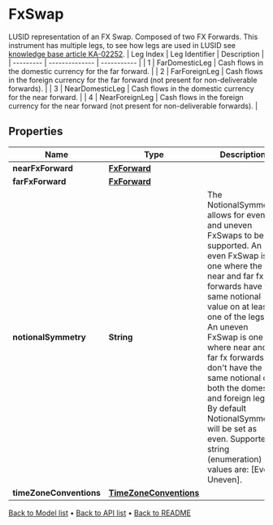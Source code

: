 

# FxSwap

LUSID representation of an FX Swap. Composed of two FX Forwards.   This instrument has multiple legs, to see how legs are used in LUSID see [knowledge base article KA-02252](https://support.lusid.com/knowledgebase/article/KA-02252).   | Leg Index | Leg Identifier | Description | | --------- | -------------- | ----------- | | 1 | FarDomesticLeg | Cash flows in the domestic currency for the far forward. | | 2 | FarForeignLeg | Cash flows in the foreign currency for the far forward (not present for non-deliverable forwards). | | 3 | NearDomesticLeg | Cash flows in the domestic currency for the near forward. | | 4 | NearForeignLeg | Cash flows in the foreign currency for the near forward (not present for non-deliverable forwards). |

## Properties

| Name | Type | Description | Notes |
|------------ | ------------- | ------------- | -------------|
|**nearFxForward** | [**FxForward**](FxForward.md) |  |  |
|**farFxForward** | [**FxForward**](FxForward.md) |  |  |
|**notionalSymmetry** | **String** | The NotionalSymmetry allows for even and uneven FxSwaps to be supported. An even FxSwap is one where the near and far fx forwards have the same notional value on at least one of the legs. An uneven FxSwap is one where near and far fx forwards don&#39;t have the same notional on both the domestic and foreign legs. By default NotionalSymmetry will be set as even.  Supported string (enumeration) values are: [Even, Uneven]. |  [optional] |
|**timeZoneConventions** | [**TimeZoneConventions**](TimeZoneConventions.md) |  |  [optional] |



[Back to Model list](../README.md#documentation-for-models) &#8226; [Back to API list](../README.md#documentation-for-api-endpoints) &#8226; [Back to README](../README.md)


